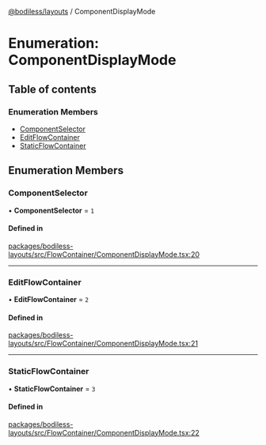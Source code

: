 [@bodiless/layouts](../README.md) / ComponentDisplayMode

# Enumeration: ComponentDisplayMode

## Table of contents

### Enumeration Members

- [ComponentSelector](ComponentDisplayMode.md#componentselector)
- [EditFlowContainer](ComponentDisplayMode.md#editflowcontainer)
- [StaticFlowContainer](ComponentDisplayMode.md#staticflowcontainer)

## Enumeration Members

### ComponentSelector

• **ComponentSelector** = ``1``

#### Defined in

[packages/bodiless-layouts/src/FlowContainer/ComponentDisplayMode.tsx:20](https://github.com/johnsonandjohnson/Bodiless-JS/blob/5e5762af0/packages/bodiless-layouts/src/FlowContainer/ComponentDisplayMode.tsx#L20)

___

### EditFlowContainer

• **EditFlowContainer** = ``2``

#### Defined in

[packages/bodiless-layouts/src/FlowContainer/ComponentDisplayMode.tsx:21](https://github.com/johnsonandjohnson/Bodiless-JS/blob/5e5762af0/packages/bodiless-layouts/src/FlowContainer/ComponentDisplayMode.tsx#L21)

___

### StaticFlowContainer

• **StaticFlowContainer** = ``3``

#### Defined in

[packages/bodiless-layouts/src/FlowContainer/ComponentDisplayMode.tsx:22](https://github.com/johnsonandjohnson/Bodiless-JS/blob/5e5762af0/packages/bodiless-layouts/src/FlowContainer/ComponentDisplayMode.tsx#L22)
